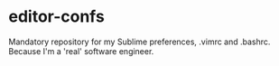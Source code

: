 editor-confs
============

Mandatory repository for my Sublime preferences, .vimrc and .bashrc. Because I'm a 'real' software engineer.
